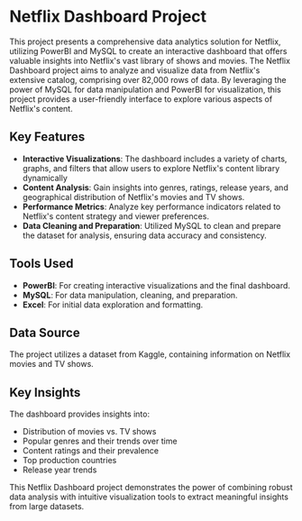 # Netflix Dashboard Project

This project presents a comprehensive data analytics solution for Netflix, utilizing PowerBI and MySQL to create an interactive dashboard that offers valuable insights into Netflix's vast library of shows and movies.
The Netflix Dashboard project aims to analyze and visualize data from Netflix's extensive catalog, comprising over 82,000 rows of data. By leveraging the power of MySQL for data manipulation and PowerBI for visualization, this project provides a user-friendly interface to explore various aspects of Netflix's content.

## Key Features

- **Interactive Visualizations**: The dashboard includes a variety of charts, graphs, and filters that allow users to explore Netflix's content library dynamically
- **Content Analysis**: Gain insights into genres, ratings, release years, and geographical distribution of Netflix's movies and TV shows.
- **Performance Metrics**: Analyze key performance indicators related to Netflix's content strategy and viewer preferences.
- **Data Cleaning and Preparation**: Utilized MySQL to clean and prepare the dataset for analysis, ensuring data accuracy and consistency.

## Tools Used

- **PowerBI**: For creating interactive visualizations and the final dashboard.
- **MySQL**: For data manipulation, cleaning, and preparation.
- **Excel**: For initial data exploration and formatting.

## Data Source

The project utilizes a dataset from Kaggle, containing information on Netflix movies and TV shows.

## Key Insights

The dashboard provides insights into:

- Distribution of movies vs. TV shows
- Popular genres and their trends over time
- Content ratings and their prevalence
- Top production countries
- Release year trends

This Netflix Dashboard project demonstrates the power of combining robust data analysis with intuitive visualization tools to extract meaningful insights from large datasets.

